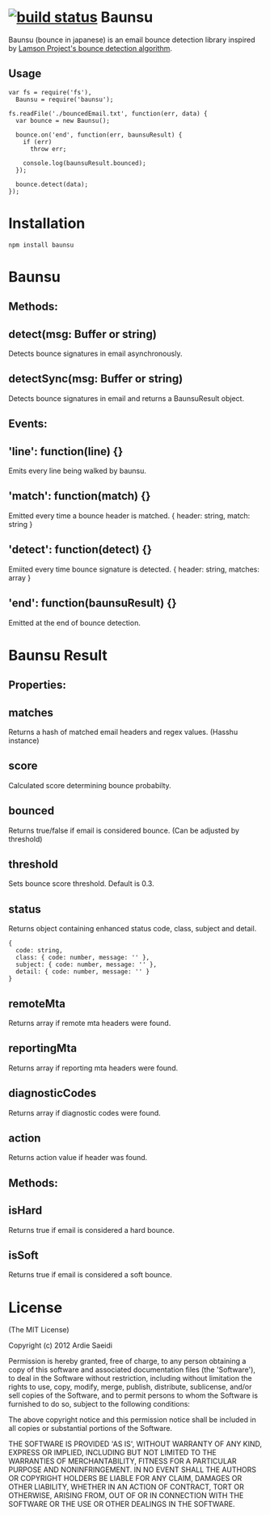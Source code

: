 [![build status](https://secure.travis-ci.org/ardiesaeidi/node-baunsu.png)](http://travis-ci.org/ardiesaeidi/node-baunsu)
Baunsu
======
Baunsu (bounce in japanese) is an email bounce detection library inspired by [Lamson Project's bounce detection algorithm](http://lamsonproject.org/blog/2009-07-09.html "Lamson Project's bounce detection algorithm").


Usage
------
    var fs = require('fs'), 
      Baunsu = require('baunsu');

    fs.readFile('./bouncedEmail.txt', function(err, data) {
      var bounce = new Baunsu();
  
      bounce.on('end', function(err, baunsuResult) {
        if (err)
          throw err;
  
        console.log(baunsuResult.bounced);
      });
  
      bounce.detect(data);
    });
    


Installation
============
    npm install baunsu



Baunsu
===============

## Methods:

detect(msg: Buffer or string)
-------
Detects bounce signatures in email asynchronously.

detectSync(msg: Buffer or string)
-----------
Detects bounce signatures in email and returns a BaunsuResult object.


## Events:

'line': function(line) {}
--------------------------
Emits every line being walked by baunsu.

'match': function(match) {}
---------------------------
Emitted every time a bounce header is matched.
    { header: string, match: string }

'detect': function(detect) {}
-----------------------------
Emiited every time bounce signature is detected.
    { header: string, matches: array }

'end': function(baunsuResult) {}
--------------------------------
Emitted at the end of bounce detection.



Baunsu Result
================

## Properties:

matches
--------
Returns a hash of matched email headers and regex values. (Hasshu instance)

score
------
Calculated score determining bounce probabilty.

bounced
--------
Returns true/false if email is considered bounce. (Can be adjusted by threshold)

threshold
----------
Sets bounce score threshold. Default is 0.3.

status
-------
Returns object containing enhanced status code, class, subject and detail.

    { 
      code: string,
      class: { code: number, message: '' },
      subject: { code: number, message: '' },
      detail: { code: number, message: '' }
    }

remoteMta
----------
Returns array if remote mta headers were found.

reportingMta
-------------
Returns array if reporting mta headers were found.

diagnosticCodes
---------------
Returns array if diagnostic codes were found.

action
-------
Returns action value if header was found.


## Methods:

isHard
--------
Returns true if email is considered a hard bounce.

isSoft
--------
Returns true if email is considered a soft bounce.




License
=======
(The MIT License)

Copyright (c) 2012 Ardie Saeidi

Permission is hereby granted, free of charge, to any person obtaining a copy of this software and associated documentation files (the 'Software'), to deal in the Software without restriction, including without limitation the rights to use, copy, modify, merge, publish, distribute, sublicense, and/or sell copies of the Software, and to permit persons to whom the Software is furnished to do so, subject to the following conditions:

The above copyright notice and this permission notice shall be included in all copies or substantial portions of the Software.

THE SOFTWARE IS PROVIDED 'AS IS', WITHOUT WARRANTY OF ANY KIND, EXPRESS OR IMPLIED, INCLUDING BUT NOT LIMITED TO THE WARRANTIES OF MERCHANTABILITY, FITNESS FOR A PARTICULAR PURPOSE AND NONINFRINGEMENT. IN NO EVENT SHALL THE AUTHORS OR COPYRIGHT HOLDERS BE LIABLE FOR ANY CLAIM, DAMAGES OR OTHER LIABILITY, WHETHER IN AN ACTION OF CONTRACT, TORT OR OTHERWISE, ARISING FROM, OUT OF OR IN CONNECTION WITH THE SOFTWARE OR THE USE OR OTHER DEALINGS IN THE SOFTWARE.

